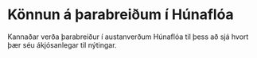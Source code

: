 # Könnun á þarabreiðum í Húnaflóa

Kannaðar verða þarabreiður í austanverðum Húnaflóa til þess að sjá hvort þær séu ákjósanlegar til nýtingar.
